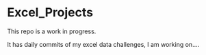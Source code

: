 # Excel_Projects

This repo is a work in progress.


It has daily commits of my excel data challenges, I am working on....

